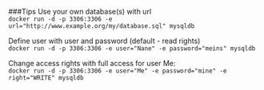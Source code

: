 ###Tips
Use your own database(s) with url  
`docker run -d -p 3306:3306 -e url="http://www.example.org/my/database.sql" mysqldb`

Define user with user and password (default - read rights)  
`docker run -d -p 3306:3306 -e user="Nane" -e password="meins" mysqldb`

Change access rights with full access for user Me:  
`docker run -d -p 3306:3306 -e user="Me" -e password="mine" -e right="WRITE" mysqldb`